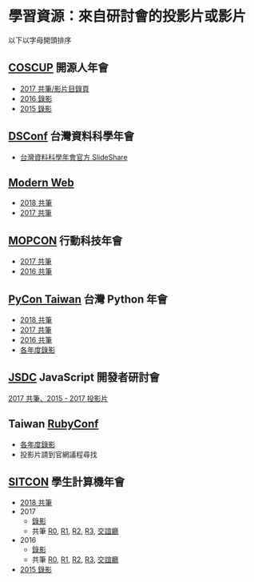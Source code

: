 學習資源：來自研討會的投影片或影片
===

以下以字母開頭排序

## [COSCUP](https://coscup.org) 開源人年會

* [2017 共筆/影片目錄頁](https://docs.google.com/document/d/1ejQ3XMUeXom1OysM16MFcdMnXiCRj0mh-9AOTA9IYIU/edit)
* [2016 錄影](https://www.youtube.com/watch?v=cSlc3_fiklk&list=PLqfib4St70XNS5OmlOC9Mx871JnPibsRA)
* [2015 錄影](https://www.youtube.com/watch?v=9_Kuz0a-PdE&list=PLqfib4St70XPKGyuu3oMJlJ69s8wHnI-n)

## [DSConf](http://datasci.tw/?conf=DS) 台灣資料科學年會

* [台灣資料科學年會官方 SlideShare](https://www.slideshare.net/tw_dsconf/presentations)

## [Modern Web](https://modernweb.tw/)

* [2018 共筆](https://hackmd.io/c/MW18)
* [2017 共筆](https://hackmd.io/VLUIHoaSS2CiI4afuWvwAQ)

## [MOPCON](https://mopcon.org/) 行動科技年會

* [2017 共筆](https://hackmd.io/c/mopcon-2017)
* [2016 共筆](http://hackfoldr.org/mopcon2016)

## [PyCon Taiwan](https://tw.pycon.org) 台灣 Python 年會

* [2018 共筆](https://hackmd.io/c/pycontw2018)
* [2017 共筆](https://hackfoldr.org/pycontw2017/)
* [2016 共筆](https://hackfoldr.org/pycontw2016/)
* [各年度錄影](https://www.youtube.com/channel/UCHLnNgRnfGYDzPCCH8qGbQw/playlists)

## [JSDC](http://jsdc.tw) JavaScript 開發者研討會

[2017 共筆、2015 - 2017 投影片](https://hackfoldr.org/jsdc2017/https%253A%252F%252Fdocs.google.com%252Fspreadsheets%252Fd%252F1CR-SREq8gCFVv1XN_2W1BVmVHtaJWkX8NEkZPa9zMho%252Fpubhtml)

## Taiwan [RubyConf](https://rubyconf.tw/)

* [各年度錄影](https://www.youtube.com/channel/UCqw_z59yI24SivuD573FECA/playlists)
* 投影片請到官網議程尋找

## [SITCON](https://sitcon.org/) 學生計算機年會

* [2018 共筆](https://hackmd.io/c/B1BhNjCOf)
* 2017
  * [錄影](https://www.youtube.com/watch?v=MWwM2_jvXHU&list=PLemTXpRsr740ln4leidSoXoSPDPTSqN3p)
  * 共筆 [R0](https://hackmd.io/9bg0cLtUTieS0yQHemZX8Q), [R1](https://hackmd.io/l7IXIvEHRCiOw9WeVCBfRw), [R2](https://hackmd.io/RZuqKDdmR2-vp43zuwch2w), [R3](https://hackmd.io/NmTvulAURFazRCe7Iyy3Cw), [交誼廳](https://hackmd.io/CR37_qRFQPe8yeYXE_hcFw)
* 2016
  * [錄影](https://www.youtube.com/watch?v=-z9hMPa2Tww&list=PLemTXpRsr7402TJHp5zHvmMe91QMgTn2l)
  * 共筆 [R0](https://docs.google.com/document/d/1hW-Um63q3pDbOKZY_SCaoVMjvwsnTxvjBFSf1movD04/edit), [R1](https://docs.google.com/document/d/1SkhpU0p0ejFr_CMYAZr42_FQtWDVQZtgmqGxDdyokiY/edit), [R2](https://docs.google.com/document/d/1gBfH8hjMT0hwV-_z4HRnT3oQMCDtjW068_zptwgXSMA/edit), [R3](https://docs.google.com/document/d/148rPgP18-zb2UXxPT2Yz6TSKv2prElf5dSbKPO1TjLc/edit#heading=h.vq1qd1y2q1mu), [交誼廳](https://docs.google.com/document/d/1eXE8ZWequikN6YJ5nSzgGn1R-Lwqlj28o97qFpckBnc/edit)
* [2015 錄影](https://www.youtube.com/watch?v=Kt25tMQdS9g&list=PLemTXpRsr743XV_j285oqinhSInF5IoKj)